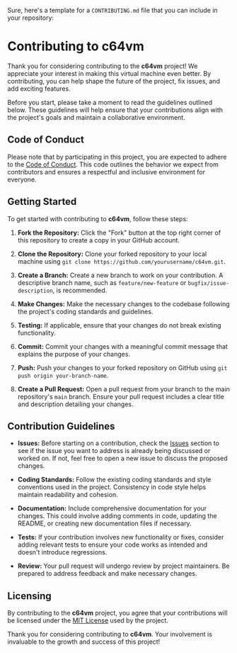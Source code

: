 Sure, here's a template for a `CONTRIBUTING.md` file that you can include in your repository:

# Contributing to c64vm

Thank you for considering contributing to the **c64vm** project! We appreciate your interest in making this virtual machine even better. By contributing, you can help shape the future of the project, fix issues, and add exciting features.

Before you start, please take a moment to read the guidelines outlined below. These guidelines will help ensure that your contributions align with the project's goals and maintain a collaborative environment.

## Code of Conduct

Please note that by participating in this project, you are expected to adhere to the [Code of Conduct](CODE_OF_CONDUCT.md). This code outlines the behavior we expect from contributors and ensures a respectful and inclusive environment for everyone.

## Getting Started

To get started with contributing to **c64vm**, follow these steps:

1. **Fork the Repository:** Click the "Fork" button at the top right corner of this repository to create a copy in your GitHub account.

2. **Clone the Repository:** Clone your forked repository to your local machine using `git clone https://github.com/yourusername/c64vm.git`.

3. **Create a Branch:** Create a new branch to work on your contribution. A descriptive branch name, such as `feature/new-feature` or `bugfix/issue-description`, is recommended.

4. **Make Changes:** Make the necessary changes to the codebase following the project's coding standards and guidelines.

5. **Testing:** If applicable, ensure that your changes do not break existing functionality.

6. **Commit:** Commit your changes with a meaningful commit message that explains the purpose of your changes.

7. **Push:** Push your changes to your forked repository on GitHub using `git push origin your-branch-name`.

8. **Create a Pull Request:** Open a pull request from your branch to the main repository's `main` branch. Ensure your pull request includes a clear title and description detailing your changes.

## Contribution Guidelines

- **Issues:** Before starting on a contribution, check the [Issues](https://github.com/yourusername/c64vm/issues) section to see if the issue you want to address is already being discussed or worked on. If not, feel free to open a new issue to discuss the proposed changes.

- **Coding Standards:** Follow the existing coding standards and style conventions used in the project. Consistency in code style helps maintain readability and cohesion.

- **Documentation:** Include comprehensive documentation for your changes. This could involve adding comments in code, updating the README, or creating new documentation files if necessary.

- **Tests:** If your contribution involves new functionality or fixes, consider adding relevant tests to ensure your code works as intended and doesn't introduce regressions.

- **Review:** Your pull request will undergo review by project maintainers. Be prepared to address feedback and make necessary changes.

## Licensing

By contributing to the **c64vm** project, you agree that your contributions will be licensed under the [MIT License](LICENSE) used by the project.

Thank you for considering contributing to **c64vm**. Your involvement is invaluable to the growth and success of this project!
